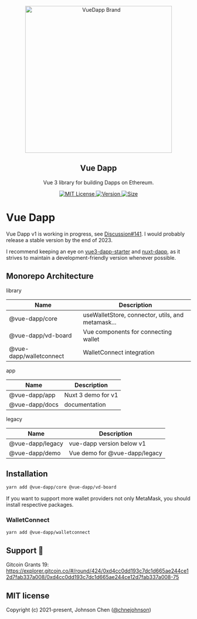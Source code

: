 <p align="center">
   <a href="https://vue-dapp-docs.netlify.app/">
    <img src="https://github.com/vu3th/vue-dapp/blob/main/demo/src/assets/logo.png" alt="VueDapp Brand" style="max-width:100%;" width="400">
  </a>
</p>
<h2 align="center">
  Vue Dapp
</h2>
<p align="center">
  Vue 3 library for building Dapps on Ethereum.
</p>

<p align="center">
  <!-- license -->
  <a href="https://github.com/vu3th/vue-dapp">
    <img src="https://img.shields.io/badge/license-MIT-green.svg" alt="MIT License"/>
  </a>
  <!-- version -->
  <a href="https://www.npmjs.com/package/vue-dapp">
    <img src="https://badgen.net/npm/v/vue-dapp" alt="Version">
  </a>
  <!-- size -->
  <a href="https://bundlephobia.com/package/vue-dapp">
      <img src="https://img.shields.io/bundlephobia/minzip/vue-dapp" alt="Size">
  </a>

</p>

# Vue Dapp

Vue Dapp v1 is working in progress, see [Discussion#141](https://github.com/vu3th/vue-dapp/discussions/141). I would probably release a stable version by the end of 2023.

I recommend keeping an eye on [vue3-dapp-starter](https://github.com/vu3th/vue3-dapp-starter) and [nuxt-dapp](https://github.com/vu3th/nuxt-dapp), as it strives to maintain a development-friendly version whenever possible.


## Monorepo Architecture

library

| Name                    | Description                                       |
| ----------------------- | ------------------------------------------------- |
| @vue-dapp/core          | useWalletStore, connector, utils, and metamask... |
| @vue-dapp/vd-board      | Vue components for connecting wallet              |
| @vue-dapp/walletconnect | WalletConnect integration                         |

app

| Name           | Description        |
| -------------- | ------------------ |
| @vue-dapp/app  | Nuxt 3 demo for v1 |
| @vue-dapp/docs | documentation      |

legacy

| Name             | Description                   |
| ---------------- | ----------------------------- |
| @vue-dapp/legacy | vue-dapp version below v1     |
| @vue-dapp/demo   | Vue demo for @vue-dapp/legacy |


## Installation

```bash
yarn add @vue-dapp/core @vue-dapp/vd-board
```

If you want to support more wallet providers not only MetaMask, you should install respective packages.

### WalletConnect
```bash
yarn add @vue-dapp/walletconnect
```

## Support 🙏

Gitcoin Grants 19: https://explorer.gitcoin.co/#/round/424/0xd4cc0dd193c7dc1d665ae244ce12d7fab337a008/0xd4cc0dd193c7dc1d665ae244ce12d7fab337a008-75

## MIT license

Copyright (c) 2021-present, Johnson Chen ([@chnejohnson](https://twitter.com/chnejohnson))
